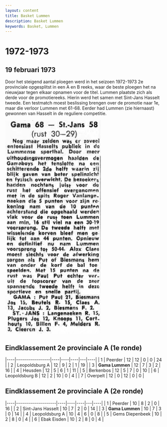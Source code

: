 ```yaml
---
layout: content
title: Basket Lummen
description: Basket Lummen
keywords: Basket, Lummen
---
```


# 1972-1973

## 19 februari 1973

Door het steigend aantal ploegen werd in het seizoen 1972-1973 2e provinciale opgesplitst in een A en B reeks, waar de beste ploegen het na nieuwjaar tegen elkaar opnamen voor de titel.
Lummen plaatste zich als derde voor de promotiereeks. Hierin werd het samen met Sint-Jans Hasselt tweede. Een testmatch moest beslissing brengen over de promotie naar 1e, maar die verloor Lummen met 61-68. Eerder had Lummen (zie hiernaast) gewonnen van Hasselt in de reguliere competitie.

![19730219](/club/geschiedenis/1972-1973/19730219.gif)

## Eindklassement 2e provinciale A (1e ronde)

|----|-----------------|----|----|----|---|----|
| 1  | Peerder         | 12 | 12 | 0  | 0 | 24 |
| 2  | Leopoldsburg A  | 12 | 9  | 2  | 1 | 19 |
| 3  | **Gama Lummen** | 12 | 7  | 3  | 2 | 16 |
| 4  | Heusden         | 12 | 5  | 6  | 1 | 11 |
| 5  | Berkenbos       | 12 | 5  | 7  | 0 | 10 |
| 6  | Leopoldsburg B  | 12 | 2  | 10 | 0 | 4  |
| 7  | Overpelt        | 12 | 0  | 12 | 0 | 0  |

## Eindklassement 2e provinciale A (2e ronde)

|----|--------------------|----|----|----|---|----|
| 1  | Peerder            | 10 | 8  | 2  | 0 | 16 |
| 2  | Sint-Jans Hasselt  | 10 | 7  | 2  | 0 | 14 |
| 3  | **Gama Lummen**    | 10 | 7  | 3  | 0 | 14 |
| 4  | Leopoldsburg A     | 10 | 4  | 6  | 0 | 8  |
| 5  | Gems Diepenbeek    | 10 | 2  | 8  | 0 | 4  |
| 6  | Ebak Eisden        | 10 | 2  | 8  | 0 | 4  |